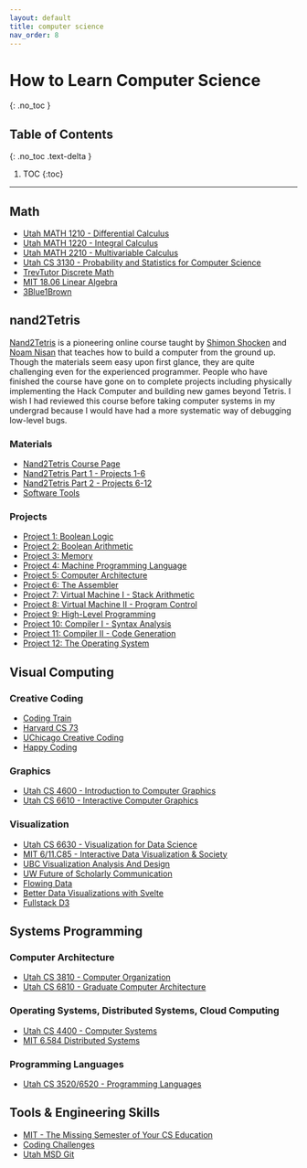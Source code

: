 ```yaml
---
layout: default 
title: computer science 
nav_order: 8
---
```


# How to Learn Computer Science 
{: .no_toc }

## Table of Contents 
{: .no_toc .text-delta }

1. TOC
{:toc}

---
## Math
* [Utah MATH 1210 - Differential Calculus](https://www.math.utah.edu/lectures/math1210.php)
* [Utah MATH 1220 - Integral Calculus](https://www.math.utah.edu/lectures/math1220.php)
* [Utah MATH 2210 - Multivariable Calculus](https://www.math.utah.edu/lectures/math2210.php)
* [Utah CS 3130 - Probability and Statistics for Computer Science](https://youtube.com/playlist?list=PLbuogVdPnkCpeVcOLv7QEZT1E55qdUKpn&feature=shared)
* [TrevTutor Discrete Math](https://trevtutorvideos.wordpress.com/discretemath/)
* [MIT 18.06 Linear Algebra](https://github.com/mitmath/1806)
* [3Blue1Brown](https://www.3blue1brown.com/#lessons)

## nand2Tetris 
[Nand2Tetris](https://www.nand2tetris.org/) is a pioneering online course taught by [Shimon Shocken](https://www.shimonschocken.com/) and [Noam Nisan](https://www.cs.huji.ac.il/~noam/) that teaches how to build a computer from the ground up. Though the materials seem easy upon first glance, they are quite challenging even for the experienced programmer. People who have finished the course have gone on to complete projects including physically implementing the Hack Computer and building new games beyond Tetris. I wish I had reviewed this course before taking computer systems in my undergrad because I would have had a more systematic way of debugging low-level bugs. 
### Materials
* [Nand2Tetris Course Page](https://www.nand2tetris.org/)
* [Nand2Tetris Part 1 - Projects 1-6](https://youtube.com/playlist?list=PLrDd_kMiAuNmSb-CKWQqq9oBFN_KNMTaI&feature=shared)
* [Nand2Tetris Part 2 - Projects 6-12](https://youtube.com/playlist?list=PLrDd_kMiAuNmllp9vuPqCuttC1XL9VyVh&feature=shared)
* [Software Tools](https://www.nand2tetris.org/software)
### Projects
* [Project 1: Boolean Logic](https://www.nand2tetris.org/project01)
* [Project 2: Boolean Arithmetic](https://www.nand2tetris.org/project02)
* [Project 3: Memory](https://www.nand2tetris.org/project03)
* [Project 4: Machine Programming Language](https://www.nand2tetris.org/project04)
* [Project 5: Computer Architecture](https://www.nand2tetris.org/project05)
* [Project 6: The Assembler](https://www.nand2tetris.org/project06)
* [Project 7: Virtual Machine I - Stack Arithmetic](https://www.nand2tetris.org/project07)
* [Project 8: Virtual Machine II - Program Control](https://www.nand2tetris.org/project08)
* [Project 9: High-Level Programming](https://www.nand2tetris.org/project09)
* [Project 10: Compiler I - Syntax Analysis](https://www.nand2tetris.org/project10)
* [Project 11: Compiler II - Code Generation](https://www.nand2tetris.org/project11)
* [Project 12: The Operating System](https://www.nand2tetris.org/project12)

## Visual Computing
### Creative Coding 
* [Coding Train](https://thecodingtrain.com/)
* [Harvard CS 73](https://wattenberg.github.io/cs73/)
* [UChicago Creative Coding](https://people.cs.uchicago.edu/~rchugh/classes/creative-coding/)
* [Happy Coding](https://happycoding.io/)
### Graphics 
* [Utah CS 4600 - Introduction to Computer Graphics](https://youtube.com/playlist?list=PLplnkTzzqsZTfYh4UbhLGpI5kGd5oW_Hh&feature=shared)
* [Utah CS 6610 - Interactive Computer Graphics](https://youtube.com/playlist?list=PLplnkTzzqsZS3R5DjmCQsqupu43oS9CFN&feature=shared)
### Visualization
* [Utah CS 6630 - Visualization for Data Science](https://www.dataviscourse.net/2024/index.html)
* [MIT 6/11.C85 - Interactive Data Visualization & Society](https://vis-society.github.io/)
* [UBC Visualization Analysis And Design](https://youtube.com/playlist?list=PLT4XLHmqHJBfKoeHlmgQYP9c_KMj_dR1I&feature=shared)
* [UW Future of Scholarly Communication](https://idl.uw.edu/future-scholarly-communication/22au/)
* [Flowing Data](https://flowingdata.com/courses/)
* [Better Data Visualizations with Svelte](https://www.newline.co/courses/better-data-visualizations-with-svelte)
* [Fullstack D3](https://www.newline.co/fullstack-d3)

## Systems Programming
### Computer Architecture 
* [Utah CS 3810 - Computer Organization](https://users.cs.utah.edu/~rajeev/cs3810/)
* [Utah CS 6810 - Graduate Computer Architecture](https://users.cs.utah.edu/~rajeev/cs6810/)
### Operating Systems, Distributed Systems, Cloud Computing 
* [Utah CS 4400 - Computer Systems](https://my.eng.utah.edu/~cs4400/)
* [MIT 6.584 Distributed Systems](https://pdos.csail.mit.edu/6.824/index.html)
### Programming Languages 
* [Utah CS 3520/6520 - Programming Languages](https://my.eng.utah.edu/~cs3520/)

## Tools & Engineering Skills 
* [MIT - The Missing Semester of Your CS Education](https://missing.csail.mit.edu/)
* [Coding Challenges](https://codingchallenges.fyi/challenges/intro)
* [Utah MSD Git](https://youtube.com/playlist?list=PLbdXd8eufjyUwR5ksEiFu529UD_kY1A_a&feature=shared)

